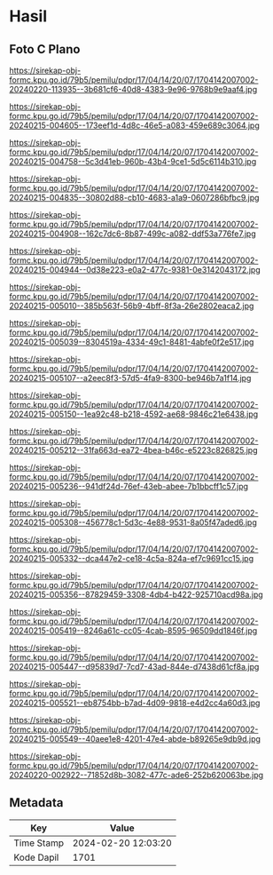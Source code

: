 # Hasil

## Foto C Plano

https://sirekap-obj-formc.kpu.go.id/79b5/pemilu/pdpr/17/04/14/20/07/1704142007002-20240220-113935--3b681cf6-40d8-4383-9e96-9768b9e9aaf4.jpg

https://sirekap-obj-formc.kpu.go.id/79b5/pemilu/pdpr/17/04/14/20/07/1704142007002-20240215-004605--173eef1d-4d8c-46e5-a083-459e689c3064.jpg

https://sirekap-obj-formc.kpu.go.id/79b5/pemilu/pdpr/17/04/14/20/07/1704142007002-20240215-004758--5c3d41eb-960b-43b4-9ce1-5d5c6114b310.jpg

https://sirekap-obj-formc.kpu.go.id/79b5/pemilu/pdpr/17/04/14/20/07/1704142007002-20240215-004835--30802d88-cb10-4683-a1a9-0607286bfbc9.jpg

https://sirekap-obj-formc.kpu.go.id/79b5/pemilu/pdpr/17/04/14/20/07/1704142007002-20240215-004908--162c7dc6-8b87-499c-a082-ddf53a776fe7.jpg

https://sirekap-obj-formc.kpu.go.id/79b5/pemilu/pdpr/17/04/14/20/07/1704142007002-20240215-004944--0d38e223-e0a2-477c-9381-0e3142043172.jpg

https://sirekap-obj-formc.kpu.go.id/79b5/pemilu/pdpr/17/04/14/20/07/1704142007002-20240215-005010--385b563f-56b9-4bff-8f3a-26e2802eaca2.jpg

https://sirekap-obj-formc.kpu.go.id/79b5/pemilu/pdpr/17/04/14/20/07/1704142007002-20240215-005039--8304519a-4334-49c1-8481-4abfe0f2e517.jpg

https://sirekap-obj-formc.kpu.go.id/79b5/pemilu/pdpr/17/04/14/20/07/1704142007002-20240215-005107--a2eec8f3-57d5-4fa9-8300-be946b7a1f14.jpg

https://sirekap-obj-formc.kpu.go.id/79b5/pemilu/pdpr/17/04/14/20/07/1704142007002-20240215-005150--1ea92c48-b218-4592-ae68-9846c21e6438.jpg

https://sirekap-obj-formc.kpu.go.id/79b5/pemilu/pdpr/17/04/14/20/07/1704142007002-20240215-005212--31fa663d-ea72-4bea-b46c-e5223c826825.jpg

https://sirekap-obj-formc.kpu.go.id/79b5/pemilu/pdpr/17/04/14/20/07/1704142007002-20240215-005236--941df24d-76ef-43eb-abee-7b1bbcff1c57.jpg

https://sirekap-obj-formc.kpu.go.id/79b5/pemilu/pdpr/17/04/14/20/07/1704142007002-20240215-005308--456778c1-5d3c-4e88-9531-8a05f47aded6.jpg

https://sirekap-obj-formc.kpu.go.id/79b5/pemilu/pdpr/17/04/14/20/07/1704142007002-20240215-005332--dca447e2-ce18-4c5a-824a-ef7c9691cc15.jpg

https://sirekap-obj-formc.kpu.go.id/79b5/pemilu/pdpr/17/04/14/20/07/1704142007002-20240215-005356--87829459-3308-4db4-b422-925710acd98a.jpg

https://sirekap-obj-formc.kpu.go.id/79b5/pemilu/pdpr/17/04/14/20/07/1704142007002-20240215-005419--8246a61c-cc05-4cab-8595-96509dd1846f.jpg

https://sirekap-obj-formc.kpu.go.id/79b5/pemilu/pdpr/17/04/14/20/07/1704142007002-20240215-005447--d95839d7-7cd7-43ad-844e-d7438d61cf8a.jpg

https://sirekap-obj-formc.kpu.go.id/79b5/pemilu/pdpr/17/04/14/20/07/1704142007002-20240215-005521--eb8754bb-b7ad-4d09-9818-e4d2cc4a60d3.jpg

https://sirekap-obj-formc.kpu.go.id/79b5/pemilu/pdpr/17/04/14/20/07/1704142007002-20240215-005549--40aee1e8-4201-47e4-abde-b89265e9db9d.jpg

https://sirekap-obj-formc.kpu.go.id/79b5/pemilu/pdpr/17/04/14/20/07/1704142007002-20240220-002922--71852d8b-3082-477c-ade6-252b620063be.jpg


## Metadata

| Key        | Value               |
| ---------- | ------------------- |
| Time Stamp | 2024-02-20 12:03:20 |
| Kode Dapil | 1701                |



